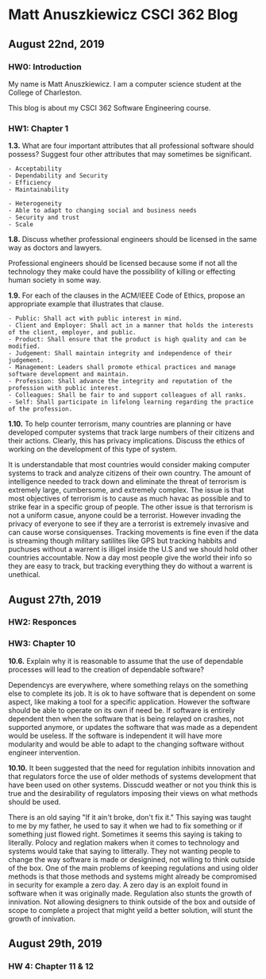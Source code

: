 # Matt Anuszkiewicz CSCI 362 Blog

## August 22nd, 2019

### HW0: Introduction

My name is Matt Anuszkiewicz. I am a computer science student at the College of Charleston.

This blog is about my CSCI 362 Software Engineering course. 


### HW1: Chapter 1

**1.3.** What are four important attributes that all professional software should possess? Suggest four other attributes that may sometimes be significant.
    
    - Acceptability
    - Dependability and Security
    - Efficiency
    - Maintainability
    
    - Heterogeneity
    - Able to adapt to changing social and business needs 
    - Security and trust
    - Scale
    
**1.8.** Discuss whether professional engineers should be licensed in the same way as doctors and lawyers.

   Professional engineers should be licensed because some if not all the technology they make could have the possibility of killing or effecting human society in some way.

**1.9.** For each of the clauses in the ACM/IEEE Code of Ethics, propose an appropriate example that illustrates that clause. 
    
    - Public: Shall act with public interest in mind.
    - Client and Employer: Shall act in a manner that holds the interests of the client, employer, and public.
    - Product: Shall ensure that the product is high quality and can be modified.
    - Judgement: Shall maintain integrity and independence of their judgement. 
    - Management: Leaders shall promote ethical practices and manage software development and maintain.
    - Profession: Shall advance the integrity and reputation of the profession with public interest.
    - Colleagues: Shall be fair to and support colleagues of all ranks.
    - Self: Shall participate in lifelong learning regarding the practice of the profession. 
    

**1.10.** To help counter terrorism, many countries are planning or have developed computer systems that track large numbers of their citizens and their actions. Clearly, this has privacy implications. Discuss the ethics of working on the development of this type of system.

   It is understandable that most countries would consider making computer systems to track and analyze citizens of their own country. The amount of intelligence needed to track down and eliminate the threat of terrorism is extremely large, cumbersome, and extremely complex. The issue is that most objectives of terrorism is to cause as much havac as possible and to strike fear in a specific group of people. The other issue is that terrorism is not a uniform casue, anyone could be a terrorist. However invading the privacy of everyone to see if they are a terrorist is extremely invasive and can cause worse consiquenses. Tracking movements is fine even if the data is streaming though military satilites like GPS but tracking habbits and puchuses without a warrent is illigel inside the U.S and we should hold other countries accountable. Now a day most people give the world their info so they are easy to track, but tracking everything they do without a warrent is unethical.  




## August 27th, 2019
### HW2: Responces


### HW3: Chapter 10

**10.6.** Explain why it is reasonable to assume that the use of dependable processes will lead to the creation of dependable software?

   Dependencys are everywhere, where something relays on the something else to complete its job. It is ok to have software that is dependent on some aspect, like making a tool for a specific application. However the software should be able to operate on its own if need be.
   If software is entirely dependent then when the software that is being relayed on crashes, not supported anymore, or updates the software that was made as a dependent would be useless. If the software is independent it will have more modularity and would be able to adapt to the changing software without engineer intervention.  


**10.10.** It been suggested that the need for regulation inhibits innovation and that regulators force the use of older methods of systems development that have been used on other systems. Disscudd weather or not you think this is true and the desirability of regulators imposing their views on what methods should be used.

   There is an old saying "If it ain't broke, don't fix it." This saying was taught to me by my father, he used to say it when we had to fix something or if something just flowed right. Sometimes it seems this saying is taking to literally. Polocy and reglation makers when it comes to technology and systems would take that saying to litterally. They not wanting people to change the way software is made or designined, not willing to think outside of the box. 
   One of the main problems of keeping regulations and using older methods is that those methods and systems might already be compromised in security for example a zero day. A zero day is an exploit found in software when it was originally made. 
   Regulation also stunts the growth of innivation. Not allowing designers to think outside of the box and outside of scope to complete a project that might yeild a better solution, will stunt the growth of innivation. 



## August 29th, 2019
### HW 4: Chapter 11 & 12

